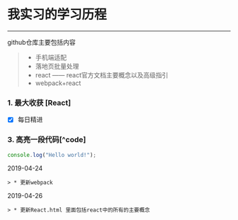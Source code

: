 ﻿# 我实习的学习历程

------

github仓库主要包括内容

> * 手机端适配
> * 落地页批量处理
> * react —— react官方文档主要概念以及高级指引
> * webpack+react



### 1. 最大收获 [React]

- [x] 每日精进

### 3. 高亮一段代码[^code] 

```javascript
console.log("Hello world!");
```

2019-04-24

    > * 更新webpack
    
2019-04-26

    > * 更新React.html 里面包括react中的所有的主要概念
